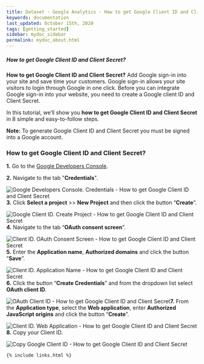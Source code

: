 ```yaml
---
title: Dataset - Google Analytics - How to get Google Client ID and Client Secret?
keywords: documentation
last_updated: October 15th, 2020
tags: [getting_started]
sidebar: mydoc_sidebar
permalink: mydoc_about.html
---
```


##### How to get Google Client ID and Client Secret?

**How to get Google Client ID and Client Secret?** Add Google sign-in into your site and save time your customers. Google sign-in allows your site visitors to login through Google in one click. Before you can integrate Google sign-in into your website, you need to create a Google client ID and Client Secret.

In this tutorial, we’ll show you **how to get Google Client ID and Client Secret** in 8 simple and easy-to-follow steps.

**Note:** To generate Google Client ID and Client Secret you must be signed into a Google account.

### How to get Google Client ID and Client Secret?

**1.** Go to the [Google Developers Console](https://console.developers.google.com/apis).

**2.** Navigate to the tab "**Credentials**".

![Google Developers Console. Credentials - How to get Google Client ID and Client Secret](https://uploads-ssl.webflow.com/5dff758010bfa7356f98e395/5ea1842961e28513ff69e2e5_google-developers-console-credentials.png)**3.** Click **Select a project** >> **New Project** and then click the button “**Create**”.

![Google Client ID. Create Project - How to get Google Client ID and Client Secret](https://uploads-ssl.webflow.com/5dff758010bfa7356f98e395/5ea184290f854b608b8140db_google-client-id-create-project.png)**4.** Navigate to the tab “**OAuth consent screen**”.

![Client ID. OAuth Consent Screen - How to get Google Client ID and Client Secret](https://uploads-ssl.webflow.com/5dff758010bfa7356f98e395/5ea184297e873084d78a6a9a_client-id-oauth-consent-screen.png)**5.** Enter the **Application name**, **Authorized domains** and click the button “**Save**”.

![Client ID. Application Name - How to get Google Client ID and Client Secret](https://uploads-ssl.webflow.com/5dff758010bfa7356f98e395/5ea18429c6dcbc386cd99a67_client-id-application-name.png)**6.** Click the button “**Create Credentials**” and from the dropdown list select **OAuth client ID**.

![OAuth Client ID - How to get Google Client ID and Client Secret](https://uploads-ssl.webflow.com/5dff758010bfa7356f98e395/5ea184298436ec60745e8a28_oauth-client-id.png)**7.** From the **Application type**, select the **Web application**, enter **Authorized JavaScript origins** and click the button “**Create**”.

![Client ID. Web Application - How to get Google Client ID and Client Secret](https://uploads-ssl.webflow.com/5dff758010bfa7356f98e395/5ea184291f82338d2ab00e0f_client-id-web-application.png)**8.** Copy your Client ID.

![Copy Google Client ID - How to get Google Client ID and Client Secret](https://uploads-ssl.webflow.com/5dff758010bfa7356f98e395/5ea1842a1f823331b4b00e11_copy-google-client-id.png)‍



    {% include links.html %}

    